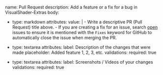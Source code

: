 name: Pull Request
description: Add a feature or a fix for a bug in VisualShader-Extras
body:

- type: markdown
  attributes:
    value: |
      - Write a descriptive PR (Pull Request) title above.
      - If you are creating a fix for an issue, search [open](https://github.com/paddy-exe/GodotVisualShader-Extras/issues) issues to ensure it is mentioned with the ``Fixes`` keyword for GitHub to automatically close the issue when merging the PR.

- type: textarea
  attributes:
    label: Description of the changes that were made
    placeholder: Added feature 1, 2, 3, etc.
  validations:
    required: true

- type: textarea
  attributes:
    label: Screenshots / Videos of your changes
  validations:
    required: true